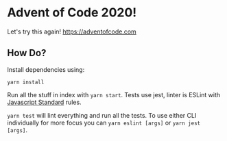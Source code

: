 # Advent of Code 2020!

Let's try this again! https://adventofcode.com

## How Do?

Install dependencies using:
```
yarn install
```

Run all the stuff in index with `yarn start`. Tests use jest, linter is ESLint with [Javascript Standard](https://standardjs.com/index.html) rules.

`yarn test` will lint everything and run all the tests. To use either CLI individually for more focus you can `yarn eslint [args]` or `yarn jest [args]`.